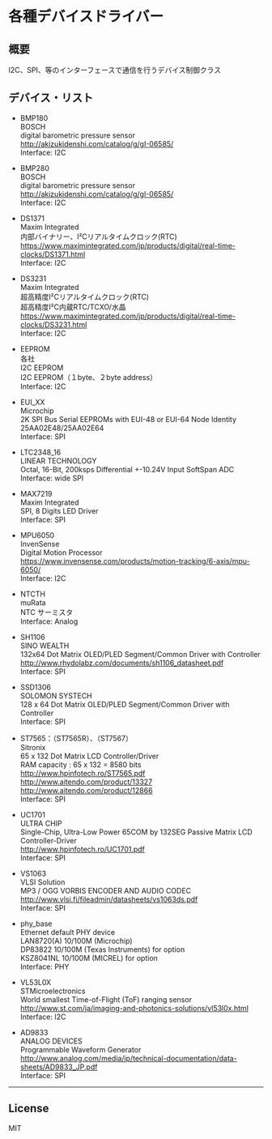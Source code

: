 各種デバイスドライバー
=========

## 概要
I2C、SPI、等のインターフェースで通信を行うデバイス制御クラス
   
## デバイス・リスト
 - BMP180   
BOSCH   
digital barometric pressure sensor   
<http://akizukidenshi.com/catalog/g/gI-06585/>   
Interface: I2C   
   
 - BMP280   
BOSCH   
digital barometric pressure sensor   
<http://akizukidenshi.com/catalog/g/gI-06585/>   
Interface: I2C   
   
 - DS1371   
Maxim Integrated   
内部バイナリー、I²Cリアルタイムクロック(RTC)    
<https://www.maximintegrated.com/jp/products/digital/real-time-clocks/DS1371.html>   
Interface: I2C   
   
 - DS3231   
Maxim Integrated   
超高精度I²Cリアルタイムクロック(RTC)    
超高精度I²C内蔵RTC/TCXO/水晶    
<https://www.maximintegrated.com/jp/products/digital/real-time-clocks/DS3231.html>   
Interface: I2C   
   
 - EEPROM   
各社   
I2C EEPROM   
I2C EEPROM（１byte、２byte address）   
Interface: I2C   
   
 - EUI_XX   
Microchip   
2K SPI Bus Serial EEPROMs with EUI-48 or EUI-64 Node Identity   
25AA02E48/25AA02E64   
Interface: SPI   
   
 - LTC2348_16   
LINEAR TECHNOLOGY   
Octal, 16-Bit, 200ksps Differential +-10.24V Input SoftSpan ADC   
Interface: wide SPI   
   
 - MAX7219   
Maxim Integrated   
SPI, 8 Digits LED Driver   
Interface: SPI   
   
 - MPU6050   
InvenSense   
Digital Motion Processor   
<https://www.invensense.com/products/motion-tracking/6-axis/mpu-6050/>   
Interface: I2C   
   
 - NTCTH   
muRata   
NTC サーミスタ   
Interface: Analog   
   
 - SH1106   
SINO WEALTH   
132x64 Dot Matrix OLED/PLED Segment/Common Driver with Controller   
<http://www.rhydolabz.com/documents/sh1106_datasheet.pdf>   
Interface: SPI   
   
 - SSD1306   
SOLOMON SYSTECH   
128 x 64 Dot Matrix OLED/PLED Segment/Common Driver with Controller   
Interface: SPI   
   
 - ST7565：（ST7565R）、（ST7567）   
Sitronix   
65 x 132 Dot Matrix LCD Controller/Driver   
RAM capacity : 65 x 132 = 8580 bits   
<http://www.hpinfotech.ro/ST7565.pdf>   
<http://www.aitendo.com/product/13327>   
<http://www.aitendo.com/product/12866>   
Interface: SPI   
   
 - UC1701   
ULTRA CHIP   
Single-Chip, Ultra-Low Power 65COM by 132SEG Passive Matrix LCD Controller-Driver   
<http://www.hpinfotech.ro/UC1701.pdf>   
Interface: SPI   
   
 - VS1063   
VLSI Solution   
MP3 / OGG VORBIS ENCODER AND AUDIO CODEC   
<http://www.vlsi.fi/fileadmin/datasheets/vs1063ds.pdf>   
Interface: SPI   
   
 - phy_base   
Ethernet default PHY device   
LAN8720(A) 10/100M (Microchip)   
DP83822 10/100M (Texas Instruments) for option   
KSZ8041NL 10/100M (MICREL) for option   
Interface: PHY   
   
 - VL53L0X   
STMicroelectronics   
World smallest Time-of-Flight (ToF) ranging sensor   
<http://www.st.com/ja/imaging-and-photonics-solutions/vl53l0x.html>   
Interface: I2C   
   
 - AD9833   
ANALOG DEVICES   
Programmable Waveform Generator   
<http://www.analog.com/media/jp/technical-documentation/data-sheets/AD9833_JP.pdf>   
Interface: SPI   
   
-----
   
License
----

MIT
